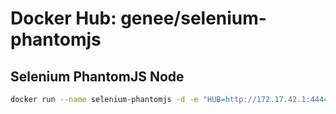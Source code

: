 Docker Hub: genee/selenium-phantomjs
===========

## Selenium PhantomJS Node
```bash
docker run --name selenium-phantomjs -d -e "HUB=http://172.17.42.1:4444" -e "WEBDRIVER=172.17.42.1:5555" genee/selenium-phantomjs
```